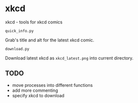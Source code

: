 # xkcd
 xkcd - tools for xkcd comics

    quick_info.py
Grab's title and alt for the latest xkcd comic.

    download.py
Download latest xkcd as `xkcd_latest.png` into current directory.

## TODO

- move processes into different functions
- add more commenting
- specify xkcd to download